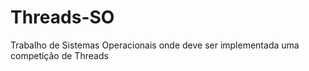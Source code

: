 # Threads-SO
Trabalho de Sistemas Operacionais onde deve ser implementada uma competição de Threads
